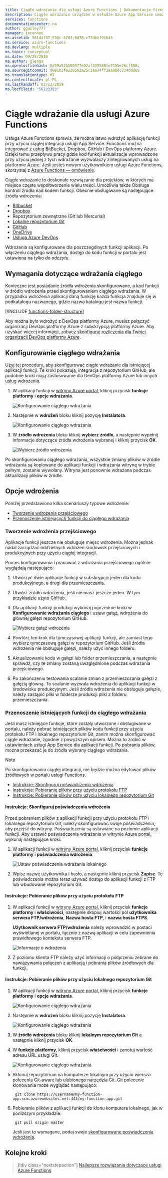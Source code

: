 ```yaml
---
title: Ciągłe wdrażanie dla usługi Azure Functions | Dokumentacja firmy Microsoft
description: Ciągłe wdrażanie urządzeń w usłudze Azure App Service umożliwia publikowanie funkcji platformy Azure.
services: functions
documentationcenter: na
author: ggailey777
manager: jeconnoc
ms.assetid: 361daf37-598c-4703-8d78-c77dbef91643
ms.service: azure-functions
ms.devlang: multiple
ms.topic: conceptual
ms.date: 09/25/2016
ms.author: glenga
ms.openlocfilehash: 8d99a52b500377e02af339588fe7155e26cf588c
ms.sourcegitcommit: de81b3fe220562a25c1aa74ff3aa9bdc214ddd65
ms.translationtype: MT
ms.contentlocale: pl-PL
ms.lasthandoff: 02/13/2019
ms.locfileid: "56233393"
---
```

# <a name="continuous-deployment-for-azure-functions"></a>Ciągłe wdrażanie dla usługi Azure Functions
Usługa Azure Functions sprawia, że można łatwo wdrożyć aplikację funkcji przy użyciu ciągłej integracji usługi App Service. Functions można integrować z usług BitBucket, Dropbox, GitHub i DevOps platformy Azure. Dzięki temu przepływu pracy gdzie kod funkcji aktualizacje wprowadzone przy użyciu jednej z tych wdrażanie wyzwalaczy zintegrowanych usług na platformie Azure. Jeśli jesteś nowym użytkownikiem usługi Azure Functions, skorzystaj z [Azure Functions — omówienie](functions-overview.md).

Ciągłe wdrażanie to doskonałe rozwiązanie dla projektów, w których ma miejsce częste współtworzenie wielu treści. Umożliwia także Obsługa kontroli źródła nad kodem funkcji. Obecnie obsługiwane są następujące źródła wdrożenia:

* [Bitbucket](https://bitbucket.org/)
* [Dropbox](https://www.dropbox.com/)
* Repozytorium zewnętrzne (Git lub Mercurial)
* [Lokalne repozytorium Git](../app-service/deploy-local-git.md)
* [GitHub](https://github.com)
* [OneDrive](https://onedrive.live.com/)
* [Usługa Azure DevOps](https://azure.microsoft.com/services/devops/)

Wdrożenia są konfigurowane dla poszczególnych funkcji aplikacji. Po włączeniu ciągłego wdrażania, dostęp do kodu funkcji w portalu jest ustawiona na *tylko do odczytu*.

## <a name="continuous-deployment-requirements"></a>Wymagania dotyczące wdrażania ciągłego

Konieczne jest posiadanie źródła wdrożenia skonfigurowane, a kod funkcji w źródło wdrożenia przed skonfigurowaniem ciągłego wdrażania. W przypadku wdrożenia aplikacji daną funkcję każda funkcja znajduje się w podkatalogu nazwanego, gdzie nazwa katalogu jest nazwa funkcji.  

[!INCLUDE [functions-folder-structure](../../includes/functions-folder-structure.md)]

Aby można było wdrożyć z DevOps platformy Azure, musisz połączyć organizacji DevOps platformy Azure z subskrypcją platformy Azure. Aby uzyskać więcej informacji, zobacz [skonfiguruj rozliczenia dla Twojej organizacji DevOps platformy Azure](https://docs.microsoft.com/azure/devops/organizations/billing/set-up-billing-for-your-organization-vs?view=vsts#set-up-billing-via-the-azure-portal).

## <a name="set-up-continuous-deployment"></a>Konfigurowanie ciągłego wdrażania
Użyj tej procedury, aby skonfigurować ciągłe wdrażanie dla istniejącej aplikacji funkcji. Te kroki pokazują, integracja z repozytorium GitHub, ale podobne kroki mają zastosowanie dla DevOps platformy Azure lub innych usług wdrożenia.

1. W aplikacji funkcji w [witryny Azure portal](https://portal.azure.com), kliknij przycisk **funkcje platformy** i **opcje wdrażania**. 
   
    ![Konfigurowanie ciągłego wdrażania](./media/functions-continuous-deployment/setup-deployment.png)
 
2. Następnie w **wdrożeń** bloku kliknij pozycję **Instalatora**.
 
    ![Konfigurowanie ciągłego wdrażania](./media/functions-continuous-deployment/setup-deployment-1.png)
   
3. W **źródło wdrożenia** bloku kliknij **wybierz źródło**, a następnie wypełnij informacje dotyczące źródła wdrożenia wybranej i kliknij przycisk **OK**.
   
    ![Wybierz źródło wdrożenia](./media/functions-continuous-deployment/choose-deployment-source.png)

Po skonfigurowaniu ciągłego wdrażania, wszystkie zmiany plików w źródle wdrażania są kopiowane do aplikacji funkcji i wdrażania witrynę w trybie pełnym, zostanie wywołany. Witryna jest ponownie wdrażana podczas aktualizacji plików w źródle.

## <a name="deployment-options"></a>Opcje wdrożenia

Poniżej przedstawiono kilka scenariuszy typowe wdrożenie:

- [Tworzenie wdrożenia przejściowego](#staging)
- [Przenoszenie istniejących funkcji do ciągłego wdrażania](#existing)

<a name="staging"></a>
### <a name="create-a-staging-deployment"></a>Tworzenie wdrożenia przejściowego

Aplikacje funkcji jeszcze nie obsługuje miejsc wdrożenia. Można jednak nadal zarządzać oddzielnych wdrożeń środowisk przejściowych i produkcyjnych przy użyciu ciągłej integracji.

Proces konfigurowania i pracować z wdrażania przejściowego ogólnie wyglądają następująco:

1. Utworzyć dwie aplikacje funkcji w subskrypcji: jeden dla kodu produkcyjnego, a drugi dla przemieszczania. 

2. Utwórz źródło wdrożenia, jeśli nie masz jeszcze jeden. W tym przykładzie użyto [GitHub].

3. Dla aplikacji funkcji produkcji wykonaj poprzednie kroki w **Konfigurowanie wdrażania ciągłego** i ustaw gałąź, wdrożenia do głównej gałęzi repozytorium GitHub.
   
    ![Wybierz gałąź wdrożenia](./media/functions-continuous-deployment/choose-deployment-branch.png)

4. Powtórz ten krok dla tymczasowej aplikacji funkcji, ale zamiast tego wybierz tymczasową gałęzi w repozytorium GitHub. Jeśli źródła wdrożenia nie obsługuje gałęzi, należy użyć innego folderu.
    
5. Aktualizowanie kodu w gałęzi lub folder przemieszczania, a następnie sprawdź, czy te zmiany zostaną uwzględnione podczas wdrażania przejściowego.

6. Po zakończeniu testowania scalanie zmian z przemieszczania gałęzi z gałęzią główną. To scalanie wyzwala wdrożenia do aplikacji funkcji w środowisku produkcyjnym. Jeśli źródła wdrożenia nie obsługuje gałęzie, należy zastąpić pliki w folderze produkcji pliki z folderu przemieszczania.

<a name="existing"></a>
### <a name="move-existing-functions-to-continuous-deployment"></a>Przenoszenie istniejących funkcji do ciągłego wdrażania
Jeśli masz istniejące funkcje, które zostały utworzone i obsługiwane w portalu, należy pobrać istniejących plików kodu funkcji przy użyciu protokołu FTP i lokalnego repozytorium Git, zanim można skonfigurować ciągłe wdrażanie, zgodnie z powyższym opisem. Można to zrobić w ustawieniach usługi App Service dla aplikacji funkcji. Po pobraniu plików, można przekazać je do źródła wybrany ciągłego wdrażania.

> [!NOTE]
> Po skonfigurowaniu ciągłej integracji, nie będzie można edytować plików źródłowych w portalu usługi Functions.

- [Instrukcje: Skonfiguruj poświadczenia wdrożenia](#credentials)
- [Instrukcje: Pobieranie plików przy użyciu protokołu FTP](#downftp)
- [Instrukcje: Pobieranie plików przy użyciu lokalnego repozytorium Git](#downgit)

<a name="credentials"></a>
#### <a name="how-to-configure-deployment-credentials"></a>Instrukcje: Skonfiguruj poświadczenia wdrożenia
Przed pobraniem plików z aplikacji funkcji przy użyciu protokołu FTP i lokalnego repozytorium Git, należy skonfigurować swoje poświadczenia, aby przejść do witryny. Poświadczenia są ustawiane na poziomie aplikacji funkcji. Aby ustawić poświadczenia wdrażania w witrynie Azure portal, wykonaj następujące kroki:

1. W aplikacji funkcji w [witryny Azure portal](https://portal.azure.com), kliknij przycisk **funkcje platformy** i **poświadczenia wdrożenia**.
   
    ![Ustaw poświadczenia wdrażania lokalnego](./media/functions-continuous-deployment/setup-deployment-credentials.png)

2. Wpisz nazwę użytkownika i hasło, a następnie kliknij przycisk **Zapisz**. Te poświadczenia można teraz używać dostęp do aplikacji funkcji z FTP lub wbudowane repozytorium Git.

<a name="downftp"></a>
#### <a name="how-to-download-files-using-ftp"></a>Instrukcje: Pobieranie plików przy użyciu protokołu FTP

1. W aplikacji funkcji w [witryny Azure portal](https://portal.azure.com), kliknij przycisk **funkcje platformy** i **właściwości**, następnie skopiuj wartości pól **użytkownika serwera FTP/wdrożenia**, **Nazwa hosta FTP**, i **nazwa hosta FTPS**.  

    **Użytkownik serwera FTP/wdrożenia** należy wprowadzić w postaci wyświetlanej w portalu, łącznie z nazwą aplikacji w celu zapewnienia prawidłowego kontekstu serwera FTP.
   
    ![Informacje o wdrożeniu](./media/functions-continuous-deployment/get-deployment-credentials.png)

2. Z poziomu klienta FTP należy użyć informacji o połączeniu zebrane do nawiązywania połączeń z aplikacją i pobrania plików źródłowych dla funkcji.

<a name="downgit"></a>
#### <a name="how-to-download-files-using-a-local-git-repository"></a>Instrukcje: Pobieranie plików przy użyciu lokalnego repozytorium Git

1. W aplikacji funkcji w [witryny Azure portal](https://portal.azure.com), kliknij przycisk **funkcje platformy** i **opcje wdrażania**. 
   
    ![Konfigurowanie ciągłego wdrażania](./media/functions-continuous-deployment/setup-deployment.png)
 
2. Następnie w **wdrożeń** bloku kliknij pozycję **Instalatora**.
 
    ![Konfigurowanie ciągłego wdrażania](./media/functions-continuous-deployment/setup-deployment-1.png)
   
2. W **źródło wdrożenia** bloku kliknij **lokalnym repozytorium Git** a następnie kliknij przycisk **OK**.

3. W **funkcje platformy**, kliknij przycisk **właściwości** i zanotuj wartość adresu URL usługi Git. 
   
    ![Konfigurowanie ciągłego wdrażania](./media/functions-continuous-deployment/get-local-git-deployment-url.png)

4. Sklonuj repozytorium na komputerze lokalnym przy użyciu wiersza polecenia Git-aware lub ulubionego narzędzia Git. Git polecenie klonowania może wyglądać następująco:
   
        git clone https://username@my-function-app.scm.azurewebsites.net:443/my-function-app.git

5. Pobieranie plików z aplikacji funkcji do klonu komputera lokalnego, jak w poniższym przykładzie:
   
        git pull origin master
   
    Jeśli jest to wymagane, podaj swoje [skonfigurowane poświadczenia wdrożenia](#credentials).  

[GitHub]: https://github.com/

## <a name="next-steps"></a>Kolejne kroki

> [!div class="nextstepaction"]
> [Najlepsze rozwiązania dotyczące usługi Azure Functions](functions-best-practices.md)
